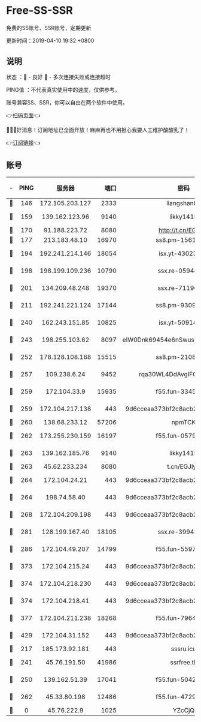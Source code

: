 # Free-SS-SSR

免费的SS账号、SSR账号，定期更新

更新时间：2019-04-10 19:32 +0800

## 说明

状态     ：🙂 - 良好 🙁 - 多次连接失败或连接超时

PING值   ：不代表真实使用中的速度，仅供参考。

账号兼容SS、SSR，你可以自由在两个软件中使用。

👉[扫码页面](https://liesauer.github.io/Free-SS-SSR/)👈

🎉🎉🎉好消息！订阅地址已全面开放！麻麻再也不用担心我要人工维护酸酸乳了！

👉[订阅链接](https://www.liesauer.net/yogurt/subscribe?ACCESS_TOKEN=DAYxR3mMaZAsaqUb)👈

## 账号

|-|PING|服务器|端口|密码|加密方式|区域|
|:----:|:----:|:-----:|-----:|:----:|:----:|:----:|
|🙂|146|172.105.203.127|2333|liangshanbo|chacha20|JP|
|🙂|159|139.162.123.96|9140|likky1415|aes-256-cfb|JP|
|🙂|170|91.188.223.72|8080|http://t.cn/EGJIyrl|rc4-md5|RU|
|🙂|177|213.183.48.10|16970|ss8.pm-15616359|rc4-md5|RU|
|🙂|194|192.241.214.146|18054|isx.yt-43023960|aes-256-cfb|US|
|🙂|198|198.199.109.236|10790|ssx.re-05948231|aes-256-cfb|US|
|🙂|201|134.209.48.248|19370|ssx.re-71190456|aes-256-cfb|US|
|🙂|211|192.241.221.124|17144|ss8.pm-93097895|aes-256-cfb|US|
|🙂|240|162.243.151.85|10825|isx.yt-50914183|aes-256-cfb|US|
|🙂|243|198.255.103.62|8097|eIW0Dnk69454e6nSwuspv9DmS201tQ0D|aes-256-cfb|US|
|🙂|252|178.128.108.168|15515|ss8.pm-21081633|aes-256-cfb|SG|
|🙂|257|109.238.6.24|9452|rqa30WL4DdAvgIFG6Fs3znzTa|aes-256-cfb|FR|
|🙂|259|172.104.33.9|15935|f55.fun-33454458|aes-256-cfb|SG|
|🙂|259|172.104.217.138|443|9d6cceaa373bf2c8acb22e60b6a58be6|aes-256-cfb|US|
|🙂|260|138.68.233.12|57206|npmTCK|rc4-md5|US|
|🙂|262|173.255.230.159|16197|f55.fun-05795895|aes-256-cfb|US|
|🙂|263|139.162.185.76|9140|likky1415|aes-256-cfb|DE|
|🙂|263|45.62.233.234|8080|t.cn/EGJIyrl|rc4-md5|CA|
|🙂|264|172.104.24.21|443|9d6cceaa373bf2c8acb22e60b6a58be6|aes-256-cfb|US|
|🙂|264|198.74.58.40|443|9d6cceaa373bf2c8acb22e60b6a58be6|aes-256-cfb|US|
|🙂|268|172.104.209.198|443|9d6cceaa373bf2c8acb22e60b6a58be6|aes-256-cfb|US|
|🙂|281|128.199.167.40|18105|ssx.re-39943792|aes-256-cfb|SG|
|🙂|286|172.104.49.207|14799|f55.fun-55970849|aes-256-cfb|SG|
|🙂|373|172.104.215.24|443|9d6cceaa373bf2c8acb22e60b6a58be6|aes-256-cfb|US|
|🙂|374|172.104.218.230|443|9d6cceaa373bf2c8acb22e60b6a58be6|aes-256-cfb|US|
|🙂|374|172.104.218.41|443|9d6cceaa373bf2c8acb22e60b6a58be6|aes-256-cfb|US|
|🙂|377|172.104.211.238|18268|f55.fun-79645035|aes-256-cfb|US|
|🙂|429|172.104.31.152|443|9d6cceaa373bf2c8acb22e60b6a58be6|aes-256-cfb|US|
|🙂|217|185.173.92.181|443|sssru.icu|rc4-md5|RU|
|🙂|241|45.76.191.50|41986|ssrfree.tk|aes-256-cfb|SG|
|🙂|250|139.162.51.39|17041|f55.fun-50424161|aes-256-cfb|SG|
|🙂|262|45.33.80.198|12486|f55.fun-47295730|aes-256-cfb|US|
|🙁|0|45.76.222.9|1025|YZcCjQ|rc4-md5|JP|
